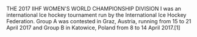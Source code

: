 THE 2017 IIHF WOMEN'S WORLD CHAMPIONSHIP DIVISION I was an international Ice hockey tournament run by the International Ice Hockey Federation. Group A was contested in Graz, Austria, running from 15 to 21 April 2017 and Group B in Katowice, Poland from 8 to 14 April 2017.[1]
